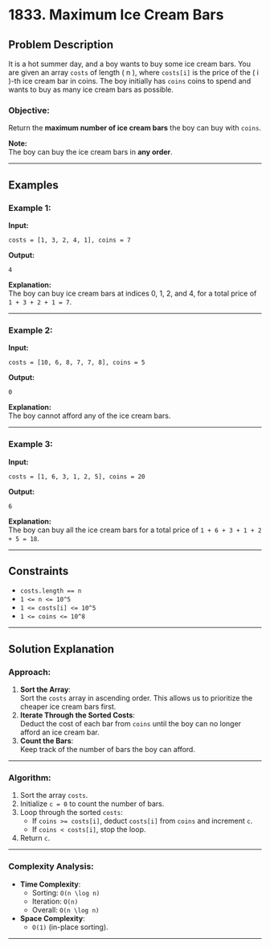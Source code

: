 # 1833. Maximum Ice Cream Bars

## Problem Description

It is a hot summer day, and a boy wants to buy some ice cream bars. You are given an array `costs` of length \( n \), where `costs[i]` is the price of the \( i \)-th ice cream bar in coins. The boy initially has `coins` coins to spend and wants to buy as many ice cream bars as possible.

### Objective:
Return the **maximum number of ice cream bars** the boy can buy with `coins`.

**Note:**  
The boy can buy the ice cream bars in **any order**.

---

## Examples

### Example 1:
**Input:**  
```plaintext
costs = [1, 3, 2, 4, 1], coins = 7
```

**Output:**  
```plaintext
4
```

**Explanation:**  
The boy can buy ice cream bars at indices 0, 1, 2, and 4, for a total price of ` 1 + 3 + 2 + 1 = 7`.

---

### Example 2:
**Input:**  
```plaintext
costs = [10, 6, 8, 7, 7, 8], coins = 5
```

**Output:**  
```plaintext
0
```

**Explanation:**  
The boy cannot afford any of the ice cream bars.

---

### Example 3:
**Input:**  
```plaintext
costs = [1, 6, 3, 1, 2, 5], coins = 20
```

**Output:**  
```plaintext
6
```

**Explanation:**  
The boy can buy all the ice cream bars for a total price of ` 1 + 6 + 3 + 1 + 2 + 5 = 18 `.

---

## Constraints

- `costs.length == n`
- `1 <= n <= 10^5`
- `1 <= costs[i] <= 10^5`
- `1 <= coins <= 10^8`

---

## Solution Explanation

### Approach:
1. **Sort the Array**:  
   Sort the `costs` array in ascending order. This allows us to prioritize the cheaper ice cream bars first.
2. **Iterate Through the Sorted Costs**:  
   Deduct the cost of each bar from `coins` until the boy can no longer afford an ice cream bar.
3. **Count the Bars**:  
   Keep track of the number of bars the boy can afford.

---

### Algorithm:
1. Sort the array `costs`.
2. Initialize `c = 0` to count the number of bars.
3. Loop through the sorted `costs`:
   - If `coins >= costs[i]`, deduct `costs[i]` from `coins` and increment `c`.
   - If `coins < costs[i]`, stop the loop.
4. Return `c`.

---

### Complexity Analysis:
- **Time Complexity**:  
  - Sorting: `O(n \log n)`  
  - Iteration: `O(n)`  
  - Overall: `O(n \log n)`
- **Space Complexity**:  
  - `O(1)` (in-place sorting).

---
